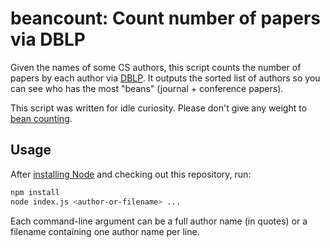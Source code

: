 # beancount: Count number of papers via DBLP

Given the names of some CS authors, this script counts the number of papers
by each author via [DBLP](https://dblp.org/).  It outputs the sorted list of
authors so you can see who has the most "beans" (journal + conference papers).

This script was written for idle curiosity.  Please don't give any weight to
[bean counting](https://en.wiktionary.org/wiki/bean_counter).

## Usage

After [installing Node](https://nodejs.org/en/download/) and checking out
this repository, run:

```sh
npm install
node index.js <author-or-filename> ...
```

Each command-line argument can be a full author name (in quotes)
or a filename containing one author name per line.
